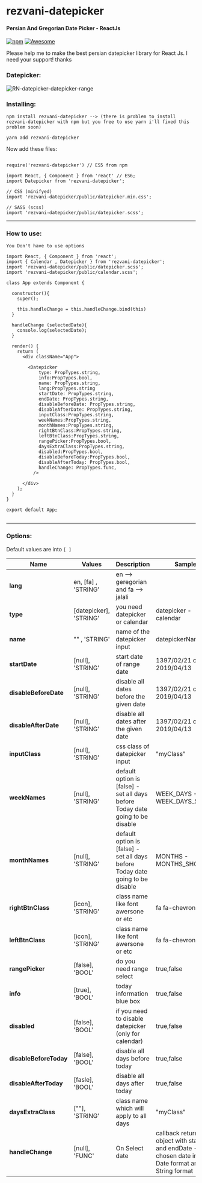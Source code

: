# rezvani-datepicker
#### Persian And Gregorian Date Picker - ReactJs
[![npm](https://img.shields.io/npm/dt/rezvani-datepicker.svg)](https://www.npmjs.com/package/rezvani-datepicker)
[![Awesome](https://cdn.rawgit.com/sindresorhus/awesome/d7305f38d29fed78fa85652e3a63e154dd8e8829/media/badge.svg)](https://github.com/sindresorhus/awesome)

Please help me to make the best persian datepicker library for React Js. I need your support! 
thanks

### Datepicker:
![RN-datepicker-datepicker-range](https://raw.githubusercontent.com/Abolfazl2647/rn-datepicker/master/public/rn-datepicker.png)

### Installing:

```
npm install rezvani-datepicker --> (there is problem to install rezvani-datepicker with npm but you free to use yarn i'll fixed this problem soon)

yarn add rezvani-datepicker

```

Now add these files:

```React Component at the top

require('rezvani-datepicker') // ES5 from npm

import React, { Component } from 'react' // ES6;
import Datepicker from 'rezvani-datepicker';

// CSS (minifyed)
import 'rezvani-datepicker/public/datepicker.min.css';

// SASS (scss)
import 'rezvani-datepicker/public/datepicker.scss';

```
<hr>

### How to use:
```React Component in render method:
You Don't have to use options

import React, { Component } from 'react';
import { Calendar , Datepicker } from 'rezvani-datepicker';
import 'rezvani-datepicker/public/datepicker.scss';
import 'rezvani-datepicker/public/calendar.scss';

class App extends Component {
  
  constructor(){
    super();
    
    this.handleChange = this.handleChange.bind(this)
  }

  handleChange (selectedDate){
    console.log(selectedDate);
  }

  render() {
    return (
      <div className="App">  

        <Datepicker
            type: PropTypes.string,
            info:PropTypes.bool,
            name: PropTypes.string,
            lang:PropTypes.string
            startDate: PropTypes.string,
            endDate: PropTypes.string,
            disableBeforeDate: PropTypes.string,
            disableAfterDate: PropTypes.string,
            inputClass:PropTypes.string,
            weekNames:PropTypes.string,
            monthNames:PropTypes.string,
            rightBtnClass:PropTypes.string,
            leftBtnClass:PropTypes.string,
            rangePicker:PropTypes.bool,
            daysExtraClass:PropTypes.string,
            disabled:PropTypes.bool,
            disableBeforeToday:PropTypes.bool,
            disableAfterToday: PropTypes.bool,
            handleChange: PropTypes.func,
          /> 

      </div>
    );
  }
}

export default App;


```
<hr>


### Options:
Default values are into `[ ]`

Name | Values | Description | Sample
------------- | ------------- | ------------- |-------------
**lang** | en, [fa] , 'STRING'  | en --> geregorian and fa --> jalali
**type** | [datepicker], 'STRING'| you need datepicker or calendar | datepicker - calendar
**name** | "" , 'STRING'  | name of the datepicker input | datepickerName
**startDate** | [null], 'STRING' | start date of range date | 1397/02/21 or 2019/04/13
**disableBeforeDate** | [null], 'STRING'| disable all dates before the given date | 1397/02/21 or 2019/04/13
**disableAfterDate** | [null], 'STRING'| disable all dates after the given date | 1397/02/21 or 2019/04/13
**inputClass**| [null], 'STRING'| css class of datepicker input | "myClass"
**weekNames** | [null], 'STRING' | default option is [false] - set all days before Today date going to be disable | WEEK_DAYS - WEEK_DAYS_SHORT
**monthNames** | [null], 'STRING' | default option is [false] - set all days before Today date going to be disable |  MONTHS - MONTHS_SHORT
**rightBtnClass** | [icon], 'STRING'| class name like font awersone or etc | fa fa-chevron-right
**leftBtnClass** | [icon], 'STRING'| class name like font awersone or etc | fa fa-chevron-left
**rangePicker** | [false], 'BOOL'| do you need range select | true,false
**info** | [true], 'BOOL'| today information blue box | true,false
**disabled** | [false], 'BOOL'| if you need to disable datepicker (only for calendar) | true,false
**disableBeforeToday** | [false], 'BOOL'| disable all days before today | true,false
**disableAfterToday** | [fasle], 'BOOL'| disable all days after today | true,false
**daysExtraClass** | [""], 'STRING'| class name which will apply to all days | "myClass"
**handleChange** | [null], 'FUNC'| On Select date | callback returns an object with startDate and endDate - chosen date in New Date format and String format
